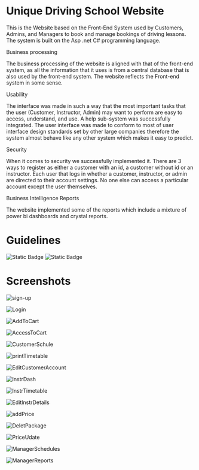 # Unique Driving School Website

This is the Website based on the Front-End System used by Customers, Admins, and Managers to book and manage bookings of driving lessons. The system is built on the Asp .net C# programming language.

Business processing	

The business processing of the website is aligned with that of the front-end system, as all the information that it uses is from a central database that is also used by the front-end system. The website reflects the Front-end system in some sense.



Usability	

The interface was made in such a way that the most important tasks that the user (Customer, Instructor, Admin) may want to perform are easy to access, understand, and use.  A help sub-system was successfully integrated. The user interface was made to conform to most of user interface design standards set by other large companies therefore the system almost behave like any other system which makes it easy to predict.


Security	

When it comes to security we successfully implemented it. There are 3 ways to register as either a customer with an id, a customer without id or an instructor. Each user that logs in whether a customer, instructor, or admin are directed to their account settings. No one else can access a particular account except the user themselves.


Business Intelligence Reports
	
The website implemented some of the reports which include a mixture of power bi dashboards and crystal reports.

# Guidelines

![Static Badge](https://img.shields.io/badge/Visual%20Studio-2010%20or%20later-green) ![Static Badge](https://img.shields.io/badge/.Net%20Framework-4.5.2-blue)

# Screenshots

![sign-up](https://github.com/LuckyMaley/UniqueDrivingSchoolWebsite/assets/58641501/3c0d8f48-e648-46c9-8155-c6d5c70d521b)

![Login](https://github.com/LuckyMaley/UniqueDrivingSchoolWebsite/assets/58641501/05b36436-d63a-485b-8031-1d709ca504c3)

![AddToCart](https://github.com/LuckyMaley/UniqueDrivingSchoolWebsite/assets/58641501/002ceeb7-3c36-48d4-a8b4-dce1f9e70867)

![AccessToCart](https://github.com/LuckyMaley/UniqueDrivingSchoolWebsite/assets/58641501/613013aa-9352-4d85-af93-6d851f7a1000)

![CustomerSchule](https://github.com/LuckyMaley/UniqueDrivingSchoolWebsite/assets/58641501/e97e1c78-f428-4282-89e3-6862fba6162d)

![printTimetable](https://github.com/LuckyMaley/UniqueDrivingSchoolWebsite/assets/58641501/90ba8c91-2098-4549-ad3d-0c32b6677f59)

![EditCustomerAccount](https://github.com/LuckyMaley/UniqueDrivingSchoolWebsite/assets/58641501/a4809e4b-3626-48f4-9863-6784b4919be2)

![InstrDash](https://github.com/LuckyMaley/UniqueDrivingSchoolWebsite/assets/58641501/dc8782a8-63e1-4262-b889-1c07ace60c85)

![InstrTimetable](https://github.com/LuckyMaley/UniqueDrivingSchoolWebsite/assets/58641501/32064460-60d7-4b29-9a7f-2ec3ef86ef03)

![EditInstrDetails](https://github.com/LuckyMaley/UniqueDrivingSchoolWebsite/assets/58641501/40c58814-5b1b-4507-9a3c-83373f6fe38a)

![addPrice](https://github.com/LuckyMaley/UniqueDrivingSchoolWebsite/assets/58641501/4c7c782b-ce58-4017-8dc1-f668c3c5b9f2)

![DeletPackage](https://github.com/LuckyMaley/UniqueDrivingSchoolWebsite/assets/58641501/b0dfe111-0a37-4c08-91a7-161d9514f365)

![PriceUdate](https://github.com/LuckyMaley/UniqueDrivingSchoolWebsite/assets/58641501/8d91a0cf-426d-45c2-b584-495fd6bfec86)

![ManagerSchedules](https://github.com/LuckyMaley/UniqueDrivingSchoolWebsite/assets/58641501/22a3d070-f733-4eb0-92b0-9f4584712dfc)

![ManagerReports](https://github.com/LuckyMaley/UniqueDrivingSchoolWebsite/assets/58641501/a12a6156-7140-4f33-b18a-963c7eb08f33)






